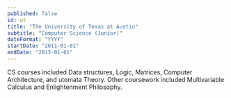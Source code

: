 ```yaml
---
published: false
id: ut
title: "The University of Texas at Austin"
subtitle: "Computer Science (Junior)"
dateFormat: "YYYY"
startDate: "2011-01-01"
endDate: "2013-01-01"
---
```


CS courses included Data structures, Logic, Matrices, Computer Architecture, and utomata Theory. Other coursework included Multivariable Calculus and Enlightenment Philosophy.
